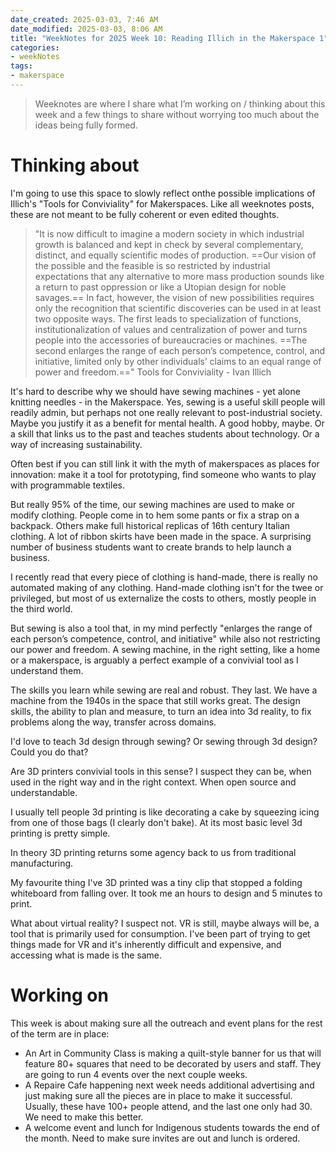 ```yaml
---
date_created: 2025-03-03, 7:46 AM
date_modified: 2025-03-03, 8:06 AM
title: "WeekNotes for 2025 Week 10: Reading Illich in the Makerspace 1"
categories:
- weekNotes
tags:
- makerspace
---
```


> Weeknotes are where I share what I’m working on / thinking about this week and a few things to share without worrying too much about the ideas being fully formed.

# Thinking about

I'm going to use this space to slowly reflect onthe possible implications of Illich's "Tools for Conviviality" for Makerspaces. Like all weeknotes posts, these are not meant to be fully coherent or even edited thoughts. 


> "It is now difficult to imagine a modern society in which industrial growth is balanced and kept in check by several complementary, distinct, and equally scientific modes of production. ==Our vision of the possible and the feasible is so restricted by industrial expectations that any alternative to more mass production sounds like a return to past oppression or like a Utopian design for noble savages.== In fact, however, the vision of new possibilities requires only the recognition that scientific discoveries can be used in at least two opposite ways. The first leads to specialization of functions, institutionalization of values and centralization of power and turns people into the accessories of bureaucracies or machines. ==The second enlarges the range of each person’s competence, control, and initiative, limited only by other individuals’ claims to an equal range of power and freedom.==" Tools for Conviviality - Ivan Illich

It's hard to describe why we should have sewing machines - yet alone knitting needles - in the Makerspace. Yes, sewing is a useful skill people will readily admin, but perhaps not one really relevant to post-industrial society. Maybe you justify it as a benefit for mental health. A good hobby, maybe. Or a skill that links us to the past and teaches students about technology.  Or a way of increasing sustainability.

Often best if you can still link it with the myth of makerspaces as places for innovation: make it a tool for prototyping, find someone who wants to play with programmable textiles. 

But really 95% of the time, our sewing machines are used to make or modify clothing. People come in to hem some pants or fix a strap on a backpack. Others make full historical replicas of 16th century Italian clothing. A lot of ribbon skirts have been made in the space. A surprising number of business students want to create brands to help launch a business. 

I recently read that every piece of clothing is hand-made, there is really no automated making of any clothing. Hand-made clothing isn't for the twee or privileged, but most of us externalize the costs to others, mostly people in the third world. 

But sewing is also a tool that, in my mind perfectly "enlarges the range of each person’s competence, control, and initiative" while also not restricting our power and freedom. A sewing machine, in the right setting, like a home or a makerspace, is arguably a perfect example of a convivial tool as I understand them. 

The skills you learn while sewing are real and robust. They last. We have a machine from the 1940s in the space that still works great. The design skills, the ability to plan and measure, to turn an idea into 3d reality, to fix problems along the way, transfer across domains. 

I'd love to teach 3d design through sewing? Or sewing through 3d design? Could you do that? 

Are 3D printers convivial tools in this sense? I suspect they can be, when used in the right way and in the right context. When open source and understandable. 

I usually tell people 3d printing is like decorating a cake by squeezing icing from one of those bags (I clearly don't bake). At its most basic level 3d printing is pretty simple. 

In theory 3D printing returns some agency back to us from traditional manufacturing. 

My favourite thing I've 3D printed was a tiny clip that stopped a folding whiteboard from falling over. It took me an hours to design and 5 minutes to print. 

What about virtual reality? I suspect not. VR is still, maybe always will be, a tool that is primarily used for consumption. I've been part of trying to get things made for VR and it's inherently difficult and expensive, and accessing what is made is the same. 

# Working on

This week is about making sure all the outreach and event plans for the rest of the term are in place:
- An Art in Community Class is making a quilt-style banner for us that will feature 80+ squares that need to be decorated by users and staff. They are going to run 4 events over the next couple weeks. 
- A Repaire Cafe happening next week needs additional advertising and just making sure all the pieces are in place to make it successful. Usually, these have 100+ people attend, and the last one only had 30. We need to make this better.
- A welcome event and lunch for Indigenous students towards the end of the month. Need to make sure invites are out and lunch is ordered. 
